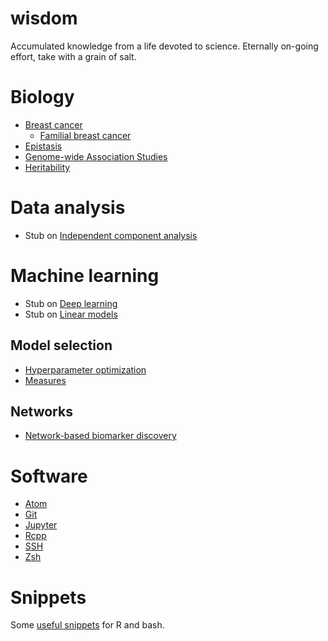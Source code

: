 # wisdom

Accumulated knowledge from a life devoted to science. Eternally on-going effort, take with a grain of salt.

# Biology

* [Breast cancer](notes/bio/brca.md)
  * [Familial breast cancer](notes/bio/familial_brca.md)
* [Epistasis](notes/bio/epistasis.md)
* [Genome-wide Association Studies](notes/bio/gwas.md)
* [Heritability](notes/bio/heritability.md)


# Data analysis

* Stub on [Independent component analysis](notes/data_analysis/independent_component_analysis.md)

# Machine learning

* Stub on [Deep learning](notes/machine_learning/deep_learning.md)
* Stub on [Linear models](notes/machine_learning/linear_models.md)

## Model selection
* [Hyperparameter optimization](notes/machine_learning/hyperparameter_optimization.md)
* [Measures](notes/machine_learning/model_selection_measures.md)

## Networks

* [Network-based biomarker discovery](notes/machine_learning/network_biomarker_discovery.md)

# Software

* [Atom](notes/software/atom.md)
* [Git](notes/software/git.md)
* [Jupyter](notes/software/jupyter.md)
* [Rcpp](notes/software/rcpp.md)
* [SSH](notes/software/ssh.md)
* [Zsh](notes/software/zsh.md)

# Snippets

Some [useful snippets](code) for R and bash.
